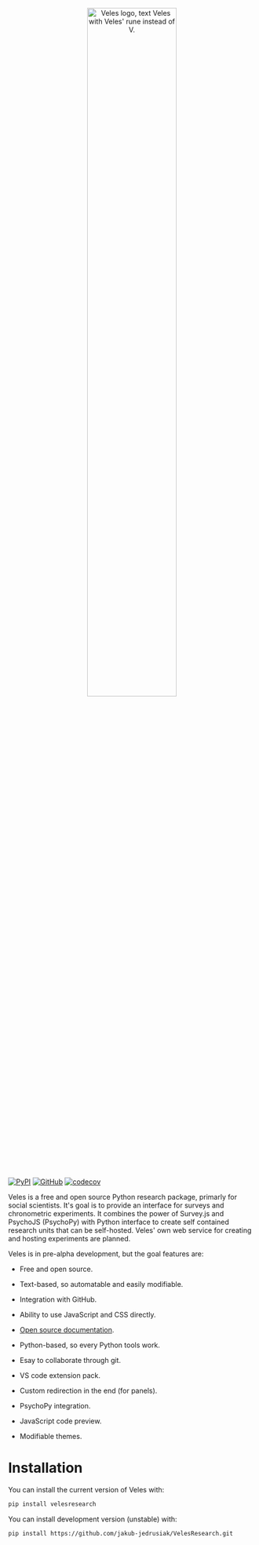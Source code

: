 <p align="center">
  <picture>
    <source media="(prefers-color-scheme: dark)" srcset="/figs/Veles-logo-white.svg">
    <source media="(prefers-color-scheme: light)" srcset="/figs/Veles-logo.svg">
    <img alt="Veles logo, text Veles with Veles' rune instead of V." src="Veles-logo.svg" width=60%>
  </picture>
</p>
<br>

<!-- badges: start -->

[![PyPI](https://img.shields.io/pypi/v/velesresearch)](https://pypi.org/project/velesresearch/)
[![GitHub](https://img.shields.io/badge/license-GPL--3.0-informational)](https://github.com/jakub-jedrusiak/VelesResearch/blob/main/LICENSE)
[![codecov](https://codecov.io/gh/jakub-jedrusiak/VelesResearch/branch/main/graph/badge.svg?token=CGc3zeDxFi)](https://codecov.io/gh/jakub-jedrusiak/VelesResearch)

<!-- badges: end -->

Veles is a free and open source Python research package, primarly for social scientists. It's goal is to provide an interface for surveys and chronometric experiments. It combines the power of Survey.js and PsychoJS (PsychoPy) with Python interface to create self contained research units that can be self-hosted. Veles' own web service for creating and hosting experiments are planned.

Veles is in pre-alpha development, but the goal features are:

-   Free and open source.

-   Text-based, so automatable and easily modifiable.

-   Integration with GitHub.

-   Ability to use JavaScript and CSS directly.

-   [Open source documentation](https://jakub-jedrusiak.github.io/veles-docs/).

-   Python-based, so every Python tools work.

-   Esay to collaborate through git.

-   VS code extension pack.

-   Custom redirection in the end (for panels).

-   PsychoPy integration.

-   JavaScript code preview.

-   Modifiable themes.

# Installation

You can install the current version of Veles with:
``` bash
pip install velesresearch
```

You can install development version (unstable) with:
``` bash
pip install https://github.com/jakub-jedrusiak/VelesResearch.git
```
